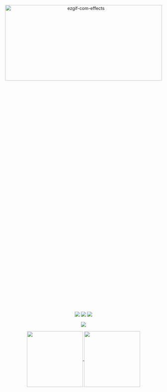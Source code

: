 <p align="center"><img src="https://i.ibb.co/JdPYD1X/ezgif-com-effects.gif" alt="ezgif-com-effects" width=100% height=25% border="0"></a></p>

<div align = "center"> <a href="https://www.linkedin.com/in/JalesiaGriffin" target="_blank"><img src="https://img.shields.io/badge/LinkedIn-0077B5?style=for-the-badge&logo=linkedin&logoColor=white" target="_blank"></a>
<a href="https://github.com/jalesiagriffin" target="_blank"><img src="https://img.shields.io/badge/GitHub-100000?style=for-the-badge&logo=github&logoColor=white" target="_blank"></a>
<a href = "mailto:jalesiagriffin@gmail.com"><img src="https://img.shields.io/badge/-Gmail-%23333?style=for-the-badge&logo=gmail&logoColor=white" target="_blank"></a>
<p align="center">

<img src="https://user-images.githubusercontent.com/73097560/115834477-dbab4500-a447-11eb-908a-139a6edaec5c.gif">
<div align="center">
<a href="https://github.com/jalesiagriffin">
<img align="center" src="http://github-profile-summary-cards.vercel.app/api/cards/stats?username=jalesiagriffin&theme=2077" height="180em" />
<img align="center" src="http://github-profile-summary-cards.vercel.app/api/cards/repos-per-language?username=jalesiagriffin&theme=2077" height="180em" />
</div>
